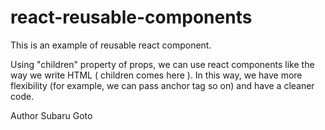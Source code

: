 # react-reusable-components

This is an example of reusable react component.

Using "children" property of props, we can use react components like the way we write HTML (<COMPONENT> children comes here </COMPONENT>).
In this way, we have more flexibility (for example, we can pass <a> anchor tag so on) and have a cleaner code.

Author
Subaru Goto

